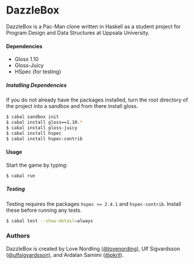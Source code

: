 # DazzleBox
DazzleBox is a Pac-Man clone written in Haskell as a student project for Program Design and Data Structures at Uppsala University.

#### Dependencies
* Gloss 1.10
* Gloss-Juicy
* HSpec (for testing)

##### Installing Dependencies
If you do not already have the packages installed, turn the root directory of the project into a sandbox and from there install gloss.
```bash
$ cabal sandbox init
$ cabal install gloss==1.10.*
$ cabal install gloss-juicy
$ cabal install hspec
$ cabal install hspec-contrib
```

#### Usage
Start the game by typing:
```bash
$ cabal run
```

##### Testing
Testing requires the packages ``hspec >= 2.4.1`` and ``hspec-contrib``. Install these before running any tests.

```bash
$ cabal test --show-detail=always
```

### Authors
DazzleBox is created by Love Nordling ([@lovenording](https://github.com/lovenordling)),
 Ulf Sigvardsson ([@ulfsigvardsson](https://github.com/ulfsigvardsson)), and Ardalan Samimi ([@pkrll](https://github.com/pkrll)).
